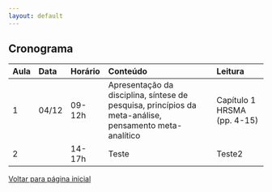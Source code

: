 ```yaml
---
layout: default
---
```


## Cronograma

| Aula | Data | Horário | Conteúdo | Leitura |
|:-----|:-----|:--------|:---------|:--------|
| 1 | 04/12 | 09-12h | Apresentação da disciplina, síntese de pesquisa, princípios da meta-análise, pensamento meta-analítico | Capítulo 1 HRSMA (pp. 4-15) |
| 2 | | 14-17h | Teste | Teste2 |


[Voltar para página inicial](./)
